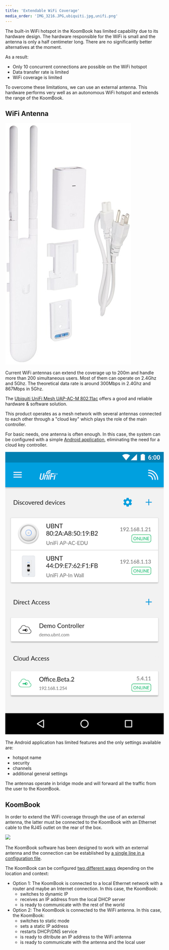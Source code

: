 ```yaml
---
title: 'Extendable WiFi Coverage'
media_order: 'IMG_3216.JPG,ubiquiti.jpg,unifi.png'
---
```


The built-in WiFi hotspot in the KoomBook has limited capability due to its hardware design. The hardware responsible for the WiFi is small and the antenna is only a half centimeter long. There are no significantly better alternatives at the moment.

As a result: 

* Only 10 concurrent connections are possible on the WiFi hotspot
* Data transfer rate is limited
* WiFi coverage is limited


To overcome these limitations, we can use an external antenna. This hardware performs very well as an autonomous WiFi hotspot and extends the range of the KoomBook.

## WiFi Antenna

![](ubiquiti.jpg)

Current WiFi antennas can extend the coverage up to 200m and handle more than 200 simultaneous users. Most of them can operate on 2.4Ghz and 5Ghz. The theoretical data rate is around 300Mbps in 2.4Ghz and 867Mbps in 5Ghz.

The [Ubiquiti UniFi Mesh UAP-AC-M 802.11ac](https://unifi-mesh.ubnt.com/#home) offers a good and reliable hardware & software solution.

This product operates as a mesh network with several antennas connected to each other through a "cloud key" which plays the role of the main controller. 

For basic needs, one antenna is often enough.  In this case, the system can be configured with a simple [Android application](https://play.google.com/store/apps/details?id=com.ubnt.easyunifi&noprocess), eliminating the need for a cloud key controller. 

![](unifi.png?cropResize=400,400)

The Android application has limited features and the only settings available are:

* hotspot name
* security 
* channels
* additional general settings

The antennas operate in bridge mode and will forward all the traffic from the user to the KoomBook. 

## KoomBook

In order to extend the WiFi coverage through the use of an external antenna, the latter must be connected to the KoomBook with an Ethernet cable to the RJ45 outlet on the rear of the box.

![](IMG_3216.JPG)

The KoomBook software has been designed to work with an external antenna and the connection can be established by [a single line in a configuration file](https://github.com/ideascube/ansiblecube/blob/oneUpdateFile/roles/set_custom_fact/files/device_list.fact#L8105).

The KoomBook can be configured [two different ways](https://github.com/ideascube/ansiblecube/blob/oneUpdateFile/roles/network-manager/files/add-IP-address-for-external-antenna.sh) depending on the location and context:

* Option 1: The KoomBook is connected to a local Ethernet network with a router and maybe an Internet connection. In this case, the KoomBook: 
  * switches to dynamic IP
  * receives an IP address from the local DHCP server
  * is ready to communicate with the rest of the world
* Option 2: The KoomBook is connected to the WiFi antenna. In this case, the KoomBook: 
  * switches to static mode 
  * sets a static IP address
  * restarts DHCP/DNS service 
  * is ready to ditribute an IP address to the WiFi antenna
  * is ready to communicate with the antenna and the local user